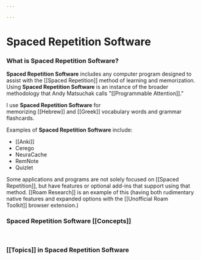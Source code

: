 ```yaml
---

---
```


# Spaced Repetition Software

### **What is Spaced Repetition Software?**

**Spaced Repetition Software** includes any computer program designed to
assist with
the [[Spaced Repetition]] method
of learning and memorization. Using **Spaced Repetition Software** is an
instance of the broader methodology that Andy Matsuchak calls
"[[Programmable Attention]]."

I use **Spaced Repetition Software** for
memorizing [[Hebrew]] and [[Greek]] vocabulary
words and grammar flashcards.

Examples of **Spaced Repetition Software** include:

-   [[Anki]]
-   Cerego
-   NeuraCache
-   RemNote
-   Quizlet

Some applications and programs are not solely focused
on [[Spaced Repetition]],
but have features or optional add-ins that support using that
method. [[Roam Research]] is
an example of this (having both rudimentary native features and expanded
options with
the [[Unofficial Roam Toolkit]] browser
extension.)

### Spaced Repetition Software [[Concepts]]

 

### [[Topics]] in Spaced Repetition Software
